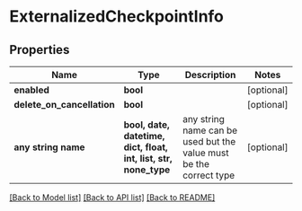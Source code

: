 # ExternalizedCheckpointInfo


## Properties
Name | Type | Description | Notes
------------ | ------------- | ------------- | -------------
**enabled** | **bool** |  | [optional] 
**delete_on_cancellation** | **bool** |  | [optional] 
**any string name** | **bool, date, datetime, dict, float, int, list, str, none_type** | any string name can be used but the value must be the correct type | [optional]

[[Back to Model list]](../README.md#documentation-for-models) [[Back to API list]](../README.md#documentation-for-api-endpoints) [[Back to README]](../README.md)


